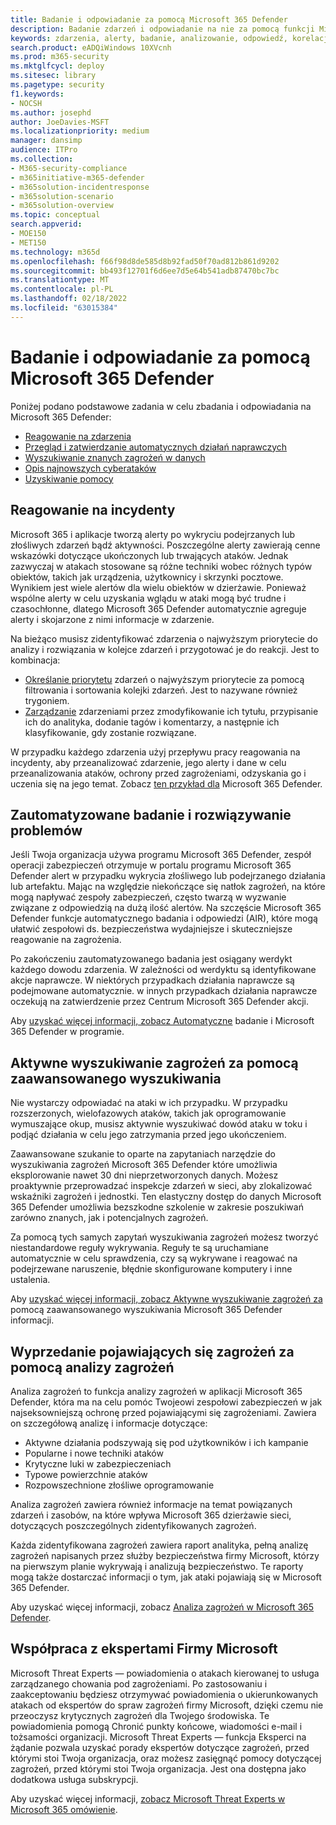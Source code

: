 ```yaml
---
title: Badanie i odpowiadanie za pomocą Microsoft 365 Defender
description: Badanie zdarzeń i odpowiadanie na nie za pomocą funkcji Microsoft 365 Defender.
keywords: zdarzenia, alerty, badanie, analizowanie, odpowiedź, korelacja, ataki, komputery, urządzenia, użytkownicy, tożsamości, tożsamość, skrzynka pocztowa, poczta e-mail, 365, microsoft, m365, reagowanie na incydenty, cyberatak
search.product: eADQiWindows 10XVcnh
ms.prod: m365-security
ms.mktglfcycl: deploy
ms.sitesec: library
ms.pagetype: security
f1.keywords:
- NOCSH
ms.author: josephd
author: JoeDavies-MSFT
ms.localizationpriority: medium
manager: dansimp
audience: ITPro
ms.collection:
- M365-security-compliance
- m365initiative-m365-defender
- m365solution-incidentresponse
- m365solution-scenario
- m365solution-overview
ms.topic: conceptual
search.appverid:
- MOE150
- MET150
ms.technology: m365d
ms.openlocfilehash: f66f98d8de585d8b92fad50f70ad812b861d9202
ms.sourcegitcommit: bb493f12701f6d6ee7d5e64b541adb87470bc7bc
ms.translationtype: MT
ms.contentlocale: pl-PL
ms.lasthandoff: 02/18/2022
ms.locfileid: "63015384"
---
```

# <a name="investigate-and-respond-with-microsoft-365-defender"></a>Badanie i odpowiadanie za pomocą Microsoft 365 Defender

Poniżej podano podstawowe zadania w celu zbadania i odpowiadania na Microsoft 365 Defender:

- [Reagowanie na zdarzenia](#incident-response)
- [Przegląd i zatwierdzanie automatycznych działań naprawczych](#automated-investigation-and-remediation)
- [Wyszukiwanie znanych zagrożeń w danych](#proactive-search-for-threats-with-advanced-hunting)
- [Opis najnowszych cyberataków](#get-ahead-of-emerging-threats-with-threat-analytics)
- [Uzyskiwanie pomocy](#collaborate-with-microsoft-experts)

## <a name="incident-response"></a>Reagowanie na incydenty

Microsoft 365 i aplikacje tworzą alerty po wykryciu podejrzanych lub złośliwych zdarzeń bądź aktywności. Poszczególne alerty zawierają cenne wskazówki dotyczące ukończonych lub trwających ataków. Jednak zazwyczaj w atakach stosowane są różne techniki wobec różnych typów obiektów, takich jak urządzenia, użytkownicy i skrzynki pocztowe. Wynikiem jest wiele alertów dla wielu obiektów w dzierżawie. Ponieważ wspólne alerty w celu uzyskania wglądu w ataki mogą być trudne i czasochłonne, dlatego Microsoft 365 Defender automatycznie agreguje alerty i skojarzone z nimi informacje w zdarzenie.

Na bieżąco musisz zidentyfikować zdarzenia o najwyższym priorytecie do analizy i rozwiązania w kolejce zdarzeń i przygotować je do reakcji. Jest to kombinacja:

- [Określanie priorytetu](incident-queue.md) zdarzeń o najwyższym priorytecie za pomocą filtrowania i sortowania kolejki zdarzeń. Jest to nazywane również trygoniem.
- [Zarządzanie](manage-incidents.md) zdarzeniami przez zmodyfikowanie ich tytułu, przypisanie ich do analityka, dodanie tagów i komentarzy, a następnie ich klasyfikowanie, gdy zostanie rozwiązane.

W przypadku każdego zdarzenia użyj przepływu pracy reagowania na incydenty, aby przeanalizować zdarzenie, jego alerty i dane w celu przeanalizowania ataków, ochrony przed zagrożeniami, odzyskania go i uczenia się na jego temat. Zobacz [ten przykład dla](incidents-overview.md#example-incident-response-workflow-for-microsoft-365-defender) Microsoft 365 Defender.

## <a name="automated-investigation-and-remediation"></a>Zautomatyzowane badanie i rozwiązywanie problemów

Jeśli Twoja organizacja używa programu Microsoft 365 Defender, zespół operacji zabezpieczeń otrzymuje w portalu programu Microsoft 365 Defender alert w przypadku wykrycia złośliwego lub podejrzanego działania lub artefaktu. Mając na względzie niekończące się natłok zagrożeń, na które mogą napływać zespoły zabezpieczeń, często twarzą w wyzwanie związane z odpowiedzią na dużą ilość alertów. Na szczęście Microsoft 365 Defender funkcje automatycznego badania i odpowiedzi (AIR), które mogą ułatwić zespołowi ds. bezpieczeństwa wydajniejsze i skuteczniejsze reagowanie na zagrożenia.

Po zakończeniu zautomatyzowanego badania jest osiągany werdykt każdego dowodu zdarzenia. W zależności od werdyktu są identyfikowane akcje naprawcze. W niektórych przypadkach działania naprawcze są podejmowane automatycznie. w innych przypadkach działania naprawcze oczekują na zatwierdzenie przez Centrum Microsoft 365 Defender akcji. 

Aby [uzyskać więcej informacji, zobacz Automatyczne](m365d-autoir.md) badanie i Microsoft 365 Defender w programie.

## <a name="proactive-search-for-threats-with-advanced-hunting"></a>Aktywne wyszukiwanie zagrożeń za pomocą zaawansowanego wyszukiwania

Nie wystarczy odpowiadać na ataki w ich przypadku. W przypadku rozszerzonych, wielofazowych ataków, takich jak oprogramowanie wymuszające okup, musisz aktywnie wyszukiwać dowód ataku w toku i podjąć działania w celu jego zatrzymania przed jego ukończeniem.

Zaawansowane szukanie to oparte na zapytaniach narzędzie do wyszukiwania zagrożeń Microsoft 365 Defender które umożliwia eksplorowanie nawet 30 dni nieprzetworzonych danych. Możesz proaktywnie przeprowadzać inspekcje zdarzeń w sieci, aby zlokalizować wskaźniki zagrożeń i jednostki. Ten elastyczny dostęp do danych Microsoft 365 Defender umożliwia bezszkodne szkolenie w zakresie poszukiwań zarówno znanych, jak i potencjalnych zagrożeń.

Za pomocą tych samych zapytań wyszukiwania zagrożeń możesz tworzyć niestandardowe reguły wykrywania. Reguły te są uruchamiane automatycznie w celu sprawdzenia, czy są wykrywane i reagować na podejrzewane naruszenie, błędnie skonfigurowane komputery i inne ustalenia.

Aby [uzyskać więcej informacji, zobacz Aktywne wyszukiwanie zagrożeń za](advanced-hunting-overview.md) pomocą zaawansowanego wyszukiwania Microsoft 365 Defender informacji.

## <a name="get-ahead-of-emerging-threats-with-threat-analytics"></a>Wyprzedanie pojawiających się zagrożeń za pomocą analizy zagrożeń

Analiza zagrożeń to funkcja analizy zagrożeń w aplikacji Microsoft 365 Defender, która ma na celu pomóc Twojeowi zespołowi zabezpieczeń w jak najseksowniejszą ochronę przed pojawiającymi się zagrożeniami. Zawiera on szczegółową analizę i informacje dotyczące:

- Aktywne działania podszywają się pod użytkowników i ich kampanie
- Popularne i nowe techniki ataków
- Krytyczne luki w zabezpieczeniach
- Typowe powierzchnie ataków
- Rozpowszechnione złośliwe oprogramowanie

Analiza zagrożeń zawiera również informacje na temat powiązanych zdarzeń i zasobów, na które wpływa Microsoft 365 dzierżawie sieci, dotyczących poszczególnych zidentyfikowanych zagrożeń.

Każda zidentyfikowana zagrożeń zawiera raport analityka, pełną analizę zagrożeń napisanych przez służby bezpieczeństwa firmy Microsoft, którzy na pierwszym planie wykrywają i analizują bezpieczeństwo. Te raporty mogą także dostarczać informacji o tym, jak ataki pojawiają się w Microsoft 365 Defender.

Aby uzyskać więcej informacji, zobacz [Analiza zagrożeń w Microsoft 365 Defender](threat-analytics.md).

## <a name="collaborate-with-microsoft-experts"></a>Współpraca z ekspertami Firmy Microsoft

Microsoft Threat Experts — powiadomienia o atakach kierowanej to usługa zarządzanego chowania pod zagrożeniami. Po zastosowaniu i zaakceptowaniu będziesz otrzymywać powiadomienia o ukierunkowanych atakach od ekspertów do spraw zagrożeń firmy Microsoft, dzięki czemu nie przeoczysz krytycznych zagrożeń dla Twojego środowiska. Te powiadomienia pomogą Chronić punkty końcowe, wiadomości e-mail i tożsamości organizacji. Microsoft Threat Experts — funkcja Eksperci na żądanie pozwala uzyskać porady ekspertów dotyczące zagrożeń, przed którymi stoi Twoja organizacja, oraz możesz zasięgnąć pomocy dotyczącej zagrożeń, przed którymi stoi Twoja organizacja. Jest ona dostępna jako dodatkowa usługa subskrypcji.

Aby uzyskać więcej informacji, [zobacz Microsoft Threat Experts w Microsoft 365 omówienie](/security/mtp/microsoft-threat-experts.md).
